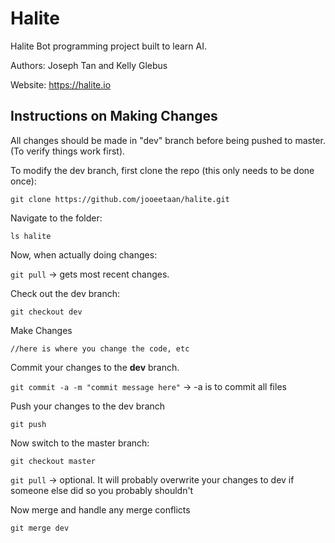 # Halite

Halite Bot programming project built to learn AI.

Authors: Joseph Tan and Kelly Glebus

Website: https://halite.io

## Instructions on Making Changes  

All changes should be made in "dev" branch before being pushed to master. (To verify things work first).

To modify the dev branch, first clone the repo (this only needs to be done once):

`git clone https://github.com/jooeetaan/halite.git`

Navigate to the folder:

`ls halite`

Now, when actually doing changes:

`git pull` -> gets most recent changes.

Check out the dev branch:

`git checkout dev`

Make Changes

`//here is where you change the code, etc`

Commit your changes to the **dev** branch.

`git commit -a -m "commit message here"` -> -a is to commit all files

Push your changes to the dev branch

`git push`

Now switch to the master branch:

`git checkout master`

`git pull` -> optional. It will probably overwrite your changes to dev if someone else did so you probably shouldn't

Now merge and handle any merge conflicts

`git merge dev`
